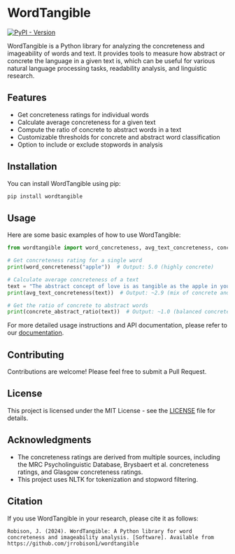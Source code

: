 # WordTangible
[![PyPI - Version](https://img.shields.io/pypi/v/wordtangible?link=https%3A%2F%2Fpypi.org%2Fproject%2Fwordtangible%2F)](https://pypi.org/project/wordtangible/) 

WordTangible is a Python library for analyzing the concreteness and imageability of words and text. It provides tools to measure how abstract or concrete the language in a given text is, which can be useful for various natural language processing tasks, readability analysis, and linguistic research.

## Features

- Get concreteness ratings for individual words
- Calculate average concreteness for a given text
- Compute the ratio of concrete to abstract words in a text
- Customizable thresholds for concrete and abstract word classification
- Option to include or exclude stopwords in analysis

## Installation

You can install WordTangible using pip:

```bash
pip install wordtangible
```

## Usage

Here are some basic examples of how to use WordTangible:

```python
from wordtangible import word_concreteness, avg_text_concreteness, concrete_abstract_ratio

# Get concreteness rating for a single word
print(word_concreteness("apple"))  # Output: 5.0 (highly concrete)

# Calculate average concreteness of a text
text = "The abstract concept of love is as tangible as the apple in your hand."
print(avg_text_concreteness(text))  # Output: ~2.9 (mix of concrete and abstract)

# Get the ratio of concrete to abstract words
print(concrete_abstract_ratio(text))  # Output: ~1.0 (balanced concrete and abstract words)
```

For more detailed usage instructions and API documentation, please refer to our [documentation](link-to-your-docs).

## Contributing

Contributions are welcome! Please feel free to submit a Pull Request.

## License

This project is licensed under the MIT License - see the [LICENSE](LICENSE) file for details.

## Acknowledgments

- The concreteness ratings are derived from multiple sources, including the MRC Psycholinguistic Database, Brysbaert et al. concreteness ratings, and Glasgow concreteness ratings.
- This project uses NLTK for tokenization and stopword filtering.

## Citation

If you use WordTangible in your research, please cite it as follows:

```
Robison, J. (2024). WordTangible: A Python library for word concreteness and imageability analysis. [Software]. Available from https://github.com/jrrobison1/wordtangible
```
